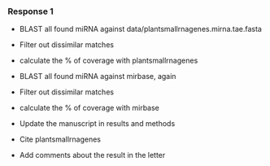 ### Response 1

- BLAST all found miRNA against data/plantsmallrnagenes.mirna.tae.fasta
- Filter out dissimilar matches
- calculate the % of coverage with plantsmallrnagenes

- BLAST all found miRNA against mirbase, again
- Filter out dissimilar matches
- calculate the % of coverage with mirbase

- Update the manuscript in results and methods
- Cite plantsmallrnagenes
- Add comments about the result in the letter 
